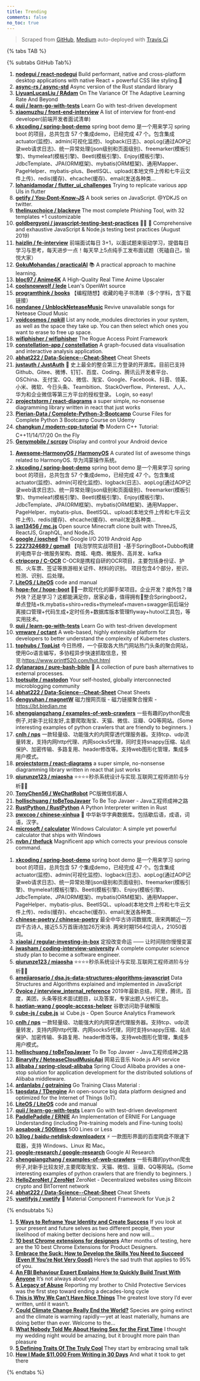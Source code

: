 ```yaml
---
title: Trending
comments: false
no_toc: true
---
```


> Scraped from [GitHub](https://github.com/trending), [Medium](https://medium.com/topic/popular)
auto-deployed with [Travis Ci](https://travis-ci.org/)

{% tabs TAB %}
<!-- tab GitHub -->
{% subtabs GitHub Tab%}
<!-- tab Daily -->
1. [**nodegui / react-nodegui**](https://github.com/nodegui/react-nodegui)
Build performant, native and cross-platform desktop applications with native React + powerful CSS like styling.🚀
2. [**async-rs / async-std**](https://github.com/async-rs/async-std)
Async version of the Rust standard library
3. [**LiyuanLucasLiu / RAdam**](https://github.com/LiyuanLucasLiu/RAdam)
On The Variance Of The Adaptive Learning Rate And Beyond
4. [**quii / learn-go-with-tests**](https://github.com/quii/learn-go-with-tests)
Learn Go with test-driven development
5. [**xiaomuzhu / front-end-interview**](https://github.com/xiaomuzhu/front-end-interview)
A list of interview for front-end developer(前端开发者面试清单)
6. [**xkcoding / spring-boot-demo**](https://github.com/xkcoding/spring-boot-demo)
spring boot demo 是一个用来学习 spring boot 的项目，总共包含 57 个集成demo，已经完成 47 个。包含集成 actuator(监控)、admin(可视化监控)、logback(日志)、aopLog(通过AOP记录web请求日志)、统一异常处理(json级别和页面级别)、freemarker(模板引擎)、thymeleaf(模板引擎)、Beetl(模板引擎)、Enjoy(模板引擎)、JdbcTemplate、JPA(ORM框架)、mybatis(ORM框架)、通用Mapper、PageHelper、mybatis-plus、BeetlSQL、upload(本地文件上传和七牛云文件上传)、redis(缓存)、ehcache(缓存)、email(发送各种类…
7. [**lohanidamodar / flutter_ui_challenges**](https://github.com/lohanidamodar/flutter_ui_challenges)
Trying to replicate various app UIs in flutter
8. [**getify / You-Dont-Know-JS**](https://github.com/getify/You-Dont-Know-JS)
A book series on JavaScript. @YDKJS on twitter.
9. [**thelinuxchoice / blackeye**](https://github.com/thelinuxchoice/blackeye)
The most complete Phishing Tool, with 32 templates +1 customizable
10. [**goldbergyoni / javascript-testing-best-practices**](https://github.com/goldbergyoni/javascript-testing-best-practices)
📗🌐 🚢 Comprehensive and exhaustive JavaScript & Node.js testing best practices (August 2019)
11. [**haizlin / fe-interview**](https://github.com/haizlin/fe-interview)
前端面试每日 3+1，以面试题来驱动学习，提倡每日学习与思考，每天进步一点！每天早上5点纯手工发布面试题（死磕自己，愉悦大家）
12. [**GokuMohandas / practicalAI**](https://github.com/GokuMohandas/practicalAI)
📚 A practical approach to machine learning.
13. [**bloc97 / Anime4K**](https://github.com/bloc97/Anime4K)
A High-Quality Real Time Anime Upscaler
14. [**coolsnowwolf / lede**](https://github.com/coolsnowwolf/lede)
Lean's OpenWrt source
15. [**programthink / books**](https://github.com/programthink/books)
【编程随想】收藏的电子书清单（多个学科，含下载链接）
16. [**nondanee / UnblockNeteaseMusic**](https://github.com/nondanee/UnblockNeteaseMusic)
Revive unavailable songs for Netease Cloud Music
17. [**voidcosmos / npkill**](https://github.com/voidcosmos/npkill)
List any node_modules directories in your system, as well as the space they take up. You can then select which ones you want to erase to free up space.
18. [**wifiphisher / wifiphisher**](https://github.com/wifiphisher/wifiphisher)
The Rogue Access Point Framework
19. [**constellation-app / constellation**](https://github.com/constellation-app/constellation)
A graph-focused data visualisation and interactive analysis application.
20. [**abhat222 / Data-Science--Cheat-Sheet**](https://github.com/abhat222/Data-Science--Cheat-Sheet)
Cheat Sheets
21. [**justauth / JustAuth**](https://github.com/justauth/JustAuth)
💯 史上最全的整合第三方登录的开源库。目前已支持Github、Gitee、微博、钉钉、百度、Coding、腾讯云开发者平台、OSChina、支付宝、QQ、微信、淘宝、Google、Facebook、抖音、领英、小米、微软、今日头条、Teambition、StackOverflow、Pinterest、人人、华为和企业微信等第三方平台的授权登录。 Login, so easy!
22. [**projectstorm / react-diagrams**](https://github.com/projectstorm/react-diagrams)
a super simple, no-nonsense diagramming library written in react that just works
23. [**Pierian-Data / Complete-Python-3-Bootcamp**](https://github.com/Pierian-Data/Complete-Python-3-Bootcamp)
Course Files for Complete Python 3 Bootcamp Course on Udemy
24. [**changkun / modern-cpp-tutorial**](https://github.com/changkun/modern-cpp-tutorial)
📚 Modern C++ Tutorial: C++11/14/17/20 On the Fly
25. [**Genymobile / scrcpy**](https://github.com/Genymobile/scrcpy)
Display and control your Android device
<!-- endtab -->
<!-- tab Weekly -->
1. [**Awesome-HarmonyOS / HarmonyOS**](https://github.com/Awesome-HarmonyOS/HarmonyOS)
A curated list of awesome things related to HarmonyOS. 华为鸿蒙操作系统。
2. [**xkcoding / spring-boot-demo**](https://github.com/xkcoding/spring-boot-demo)
spring boot demo 是一个用来学习 spring boot 的项目，总共包含 57 个集成demo，已经完成 47 个。包含集成 actuator(监控)、admin(可视化监控)、logback(日志)、aopLog(通过AOP记录web请求日志)、统一异常处理(json级别和页面级别)、freemarker(模板引擎)、thymeleaf(模板引擎)、Beetl(模板引擎)、Enjoy(模板引擎)、JdbcTemplate、JPA(ORM框架)、mybatis(ORM框架)、通用Mapper、PageHelper、mybatis-plus、BeetlSQL、upload(本地文件上传和七牛云文件上传)、redis(缓存)、ehcache(缓存)、email(发送各种类…
3. [**ian13456 / mc.js**](https://github.com/ian13456/mc.js)
Open source Minecraft clone built with ThreeJS, ReactJS, GraphQL, and NodeJS.
4. [**google / iosched**](https://github.com/google/iosched)
The Google I/O 2019 Android App
5. [**2227324689 / gpmall**](https://github.com/2227324689/gpmall)
【咕泡学院实战项目】-基于SpringBoot+Dubbo构建的电商平台-微服务架构、商城、电商、微服务、高并发、kafka
6. [**ctripcorp / C-OCR**](https://github.com/ctripcorp/C-OCR)
C-OCR是携程自研的OCR项目，主要包括身份证、护照、火车票、签证等旅游相关证件、材料的识别。 项目包含4个部分，拒识、检测、识别、后处理。
7. [**LiteOS / LiteOS**](https://github.com/LiteOS/LiteOS)
code and manual
8. [**hope-for / hope-boot**](https://github.com/hope-for/hope-boot)
🌱🚀一款现代化的脚手架项目。企业开发？接外包？赚外快？还是学习？这都能满足你，居家必备，值得拥有🍻整合Springboot2，单点登陆+tk.mybatis+shiro+redis+thymeleaf+maven+swagger前后端分离接口管理+代码生成+定时任务+数据库版本管理flyway+hutool工具包，等实用技术。
9. [**quii / learn-go-with-tests**](https://github.com/quii/learn-go-with-tests)
Learn Go with test-driven development
10. [**vmware / octant**](https://github.com/vmware/octant)
A web-based, highly extensible platform for developers to better understand the complexity of Kubernetes clusters.
11. [**tophubs / TopList**](https://github.com/tophubs/TopList)
今日热榜，一个获取各大热门网站热门头条的聚合网站，使用Go语言编写，多协程异步快速抓取信息，预览:https://www.printf520.com/hot.html
12. [**dylanaraps / pure-bash-bible**](https://github.com/dylanaraps/pure-bash-bible)
📖 A collection of pure bash alternatives to external processes.
13. [**tootsuite / mastodon**](https://github.com/tootsuite/mastodon)
Your self-hosted, globally interconnected microblogging community
14. [**abhat222 / Data-Science--Cheat-Sheet**](https://github.com/abhat222/Data-Science--Cheat-Sheet)
Cheat Sheets
15. [**dengyuhan / magnetW**](https://github.com/dengyuhan/magnetW)
磁力搜网页版 - 磁力链接聚合搜索 - https://bt.biedian.me
16. [**shengqiangzhang / examples-of-web-crawlers**](https://github.com/shengqiangzhang/examples-of-web-crawlers)
一些有趣的python爬虫例子,对新手比较友好,主要爬取淘宝、天猫、微信、豆瓣、QQ等网站。(Some interesting examples of python crawlers that are friendly to beginners. )
17. [**cnlh / nps**](https://github.com/cnlh/nps)
一款轻量级、功能强大的内网穿透代理服务器。支持tcp、udp流量转发，支持内网http代理、内网socks5代理，同时支持snappy压缩、站点保护、加密传输、多路复用、header修改等。支持web图形化管理，集成多用户模式。
18. [**projectstorm / react-diagrams**](https://github.com/projectstorm/react-diagrams)
a super simple, no-nonsense diagramming library written in react that just works
19. [**qiurunze123 / miaosha**](https://github.com/qiurunze123/miaosha)
⭐⭐⭐⭐秒杀系统设计与实现.互联网工程师进阶与分析🙋🐓
20. [**TonyChen56 / WeChatRobot**](https://github.com/TonyChen56/WeChatRobot)
PC版微信机器人
21. [**hollischuang / toBeTopJavaer**](https://github.com/hollischuang/toBeTopJavaer)
To Be Top Javaer - Java工程师成神之路
22. [**RustPython / RustPython**](https://github.com/RustPython/RustPython)
A Python Interpreter written in Rust
23. [**pwxcoo / chinese-xinhua**](https://github.com/pwxcoo/chinese-xinhua)
📙 中华新华字典数据库。包括歇后语，成语，词语，汉字。
24. [**microsoft / calculator**](https://github.com/microsoft/calculator)
Windows Calculator: A simple yet powerful calculator that ships with Windows
25. [**nvbn / thefuck**](https://github.com/nvbn/thefuck)
Magnificent app which corrects your previous console command.
<!-- endtab -->
<!-- tab Monthly -->
1. [**xkcoding / spring-boot-demo**](https://github.com/xkcoding/spring-boot-demo)
spring boot demo 是一个用来学习 spring boot 的项目，总共包含 57 个集成demo，已经完成 47 个。包含集成 actuator(监控)、admin(可视化监控)、logback(日志)、aopLog(通过AOP记录web请求日志)、统一异常处理(json级别和页面级别)、freemarker(模板引擎)、thymeleaf(模板引擎)、Beetl(模板引擎)、Enjoy(模板引擎)、JdbcTemplate、JPA(ORM框架)、mybatis(ORM框架)、通用Mapper、PageHelper、mybatis-plus、BeetlSQL、upload(本地文件上传和七牛云文件上传)、redis(缓存)、ehcache(缓存)、email(发送各种类…
2. [**chinese-poetry / chinese-poetry**](https://github.com/chinese-poetry/chinese-poetry)
最全中华古诗词数据库, 唐宋两朝近一万四千古诗人, 接近5.5万首唐诗加26万宋诗. 两宋时期1564位词人，21050首词。
3. [**xiaolai / regular-investing-in-box**](https://github.com/xiaolai/regular-investing-in-box)
定投改变命运 —— 让时间陪你慢慢变富
4. [**jwasham / coding-interview-university**](https://github.com/jwasham/coding-interview-university)
A complete computer science study plan to become a software engineer.
5. [**qiurunze123 / miaosha**](https://github.com/qiurunze123/miaosha)
⭐⭐⭐⭐秒杀系统设计与实现.互联网工程师进阶与分析🙋🐓
6. [**amejiarosario / dsa.js-data-structures-algorithms-javascript**](https://github.com/amejiarosario/dsa.js-data-structures-algorithms-javascript)
Data Structures and Algorithms explained and implemented in JavaScript
7. [**0voice / interview_internal_reference**](https://github.com/0voice/interview_internal_reference)
2019年最新总结，阿里，腾讯，百度，美团，头条等技术面试题目，以及答案，专家出题人分析汇总。
8. [**haotian-wang / google-access-helper**](https://github.com/haotian-wang/google-access-helper)
谷歌访问助手破解版
9. [**cube-js / cube.js**](https://github.com/cube-js/cube.js)
📊 Cube.js - Open Source Analytics Framework
10. [**cnlh / nps**](https://github.com/cnlh/nps)
一款轻量级、功能强大的内网穿透代理服务器。支持tcp、udp流量转发，支持内网http代理、内网socks5代理，同时支持snappy压缩、站点保护、加密传输、多路复用、header修改等。支持web图形化管理，集成多用户模式。
11. [**hollischuang / toBeTopJavaer**](https://github.com/hollischuang/toBeTopJavaer)
To Be Top Javaer - Java工程师成神之路
12. [**Binaryify / NeteaseCloudMusicApi**](https://github.com/Binaryify/NeteaseCloudMusicApi)
网易云音乐 Node.js API service
13. [**alibaba / spring-cloud-alibaba**](https://github.com/alibaba/spring-cloud-alibaba)
Spring Cloud Alibaba provides a one-stop solution for application development for the distributed solutions of Alibaba middleware.
14. [**ardanlabs / gotraining**](https://github.com/ardanlabs/gotraining)
Go Training Class Material :
15. [**taosdata / TDengine**](https://github.com/taosdata/TDengine)
An open-source big data platform designed and optimized for the Internet of Things (IoT).
16. [**LiteOS / LiteOS**](https://github.com/LiteOS/LiteOS)
code and manual
17. [**quii / learn-go-with-tests**](https://github.com/quii/learn-go-with-tests)
Learn Go with test-driven development
18. [**PaddlePaddle / ERNIE**](https://github.com/PaddlePaddle/ERNIE)
An Implementation of ERNIE For Language Understanding (including Pre-training models and Fine-tuning tools)
19. [**aosabook / 500lines**](https://github.com/aosabook/500lines)
500 Lines or Less
20. [**b3log / baidu-netdisk-downloaderx**](https://github.com/b3log/baidu-netdisk-downloaderx)
⚡️ 一款图形界面的百度网盘不限速下载器，支持 Windows、Linux 和 Mac。
21. [**google-research / google-research**](https://github.com/google-research/google-research)
Google AI Research
22. [**shengqiangzhang / examples-of-web-crawlers**](https://github.com/shengqiangzhang/examples-of-web-crawlers)
一些有趣的python爬虫例子,对新手比较友好,主要爬取淘宝、天猫、微信、豆瓣、QQ等网站。(Some interesting examples of python crawlers that are friendly to beginners. )
23. [**HelloZeroNet / ZeroNet**](https://github.com/HelloZeroNet/ZeroNet)
ZeroNet - Decentralized websites using Bitcoin crypto and BitTorrent network
24. [**abhat222 / Data-Science--Cheat-Sheet**](https://github.com/abhat222/Data-Science--Cheat-Sheet)
Cheat Sheets
25. [**vuetifyjs / vuetify**](https://github.com/vuetifyjs/vuetify)
🐉 Material Component Framework for Vue.js 2
<!-- endtab -->
{% endsubtabs %}
<!-- endtab --><!-- tab Medium -->
1. [**5 Ways to Reframe Your Identity and Create Success**](https://medium.com/better-marketing/5-ways-to-reframe-your-identity-and-create-success-7d4634321c4d?source=topic_page---------------------------20)
If you look at your present and future selves as two different people, then your likelihood of making better decisions here and now will…
2. [**10 best Chrome extensions for designers**](https://uxdesign.cc/10-best-chrome-extensions-for-designers-a76540b93836?source=topic_page---------0------------------1)
After months of testing, here are the 10 best Chrome Extensions for Product Designers.
3. [**Embrace the Suck: How to Develop the Skills You Need to Succeed (Even If You’re Not Very Good)**](/publishous/embrace-the-suck-how-to-develop-the-skills-you-need-to-succeed-even-if-youre-not-very-good-b4506f669820?source=topic_page---------1------------------1)
Here’s the sad truth that applies to 95% of you.
4. [**An FBI Behaviour Expert Explains How to Quickly Build Trust With Anyone**](/personal-growth/an-fbi-behaviour-expert-explains-how-to-quickly-build-trust-with-anyone-94a05be01cea?source=topic_page---------2------------------1)
It’s not always about you!
5. [**A Legacy of Abuse**](https://humanparts.medium.com/a-legacy-of-abuse-57dab89dde83?source=topic_page---------4------------------1)
Reporting my brother to Child Protective Services was the first step toward ending a decades-long cycle
6. [**This is Why We Can’t Have Nice Things**](https://psiloveyou.xyz/this-is-why-we-cant-have-nice-things-812b66617233?source=topic_page---------5------------------1)
The greatest love story I’d ever written, until it wasn’t.
7. [**Could Climate Change Really End the World?**](https://onezero.medium.com/could-climate-change-really-end-the-world-d0e7eb7f5b09?source=topic_page---------6------------------1)
Species are going extinct and the climate is warming rapidly — yet at least materially, humans are doing better than ever. Welcome to the…
8. [**What Nobody Told Me About Having Sex for the First Time**](https://humanparts.medium.com/what-nobody-told-me-about-having-sex-for-the-first-time-3972942a2fb2?source=topic_page---------7------------------1)
I thought my wedding night would be amazing, but it brought more pain than pleasure
9. [**5 Defining Traits Of The Truly Cool**](https://psiloveyou.xyz/5-defining-traits-of-the-truly-cool-458f332a3bd7?source=topic_page---------8------------------1)
They start by embracing small talk
10. [**How I Made $11,000 From Writing in 30 Days**](/better-marketing/how-i-made-11-000-from-writing-in-30-days-9c55d1e69723?source=topic_page---------9------------------1)
And what it took to get there
<!-- endtab -->
{% endtabs %}
